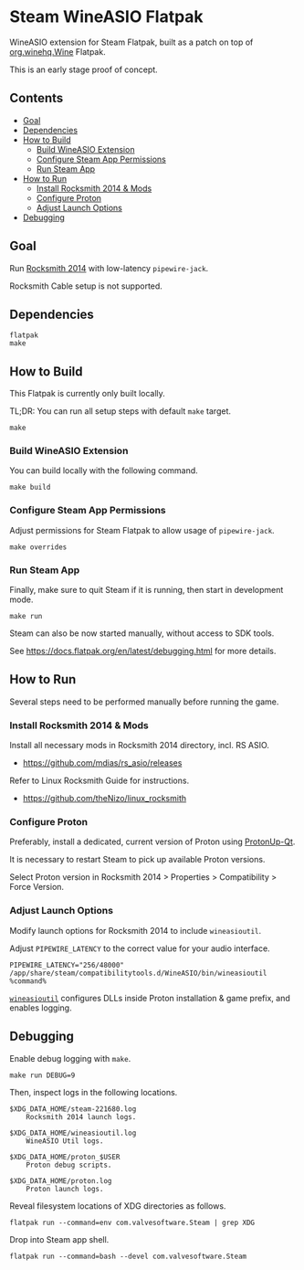 # Steam WineASIO Flatpak <!-- omit in toc -->

WineASIO extension for Steam Flatpak, built as a patch on top of
[org.winehq.Wine](https://github.com/flathub/org.winehq.Wine) Flatpak.

This is an early stage proof of concept.


## Contents <!-- omit in toc -->

<!-- vscode: ext install yzhang.markdown-all-in-one -->
- [Goal](#goal)
- [Dependencies](#dependencies)
- [How to Build](#how-to-build)
  - [Build WineASIO Extension](#build-wineasio-extension)
  - [Configure Steam App Permissions](#configure-steam-app-permissions)
  - [Run Steam App](#run-steam-app)
- [How to Run](#how-to-run)
  - [Install Rocksmith 2014 \& Mods](#install-rocksmith-2014--mods)
  - [Configure Proton](#configure-proton)
  - [Adjust Launch Options](#adjust-launch-options)
- [Debugging](#debugging)


## Goal

Run [Rocksmith 2014](https://www.protondb.com/app/221680) with low-latency `pipewire-jack`.

Rocksmith Cable setup is not supported.


## Dependencies

    flatpak
    make


## How to Build

This Flatpak is currently only built locally.

TL;DR: You can run all setup steps with default `make` target.

    make


### Build WineASIO Extension

You can build locally with the following command.

    make build


### Configure Steam App Permissions

Adjust permissions for Steam Flatpak to allow usage of `pipewire-jack`.

    make overrides


### Run Steam App

Finally, make sure to quit Steam if it is running, then start in development mode.

    make run

Steam can also be now started manually, without access to SDK tools.

See https://docs.flatpak.org/en/latest/debugging.html for more details.


## How to Run

Several steps need to be performed manually before running the game.


### Install Rocksmith 2014 & Mods

Install all necessary mods in Rocksmith 2014 directory, incl. RS ASIO.

  - https://github.com/mdias/rs_asio/releases

Refer to Linux Rocksmith Guide for instructions.

  - https://github.com/theNizo/linux_rocksmith


### Configure Proton

Preferably, install a dedicated, current version of Proton using
[ProtonUp-Qt](https://flathub.org/apps/net.davidotek.pupgui2).

It is necessary to restart Steam to pick up available Proton versions.

Select Proton version in Rocksmith 2014 > Properties > Compatibility >
Force Version.


### Adjust Launch Options

Modify launch options for Rocksmith 2014 to include `wineasioutil`.

Adjust `PIPEWIRE_LATENCY` to the correct value for your audio interface.

    PIPEWIRE_LATENCY="256/48000" /app/share/steam/compatibilitytools.d/WineASIO/bin/wineasioutil %command%

[`wineasioutil`](wineasioutil/) configures DLLs inside Proton installation & game prefix, and enables logging.


## Debugging

Enable debug logging with `make`.

    make run DEBUG=9

Then, inspect logs in the following locations.

    $XDG_DATA_HOME/steam-221680.log
        Rocksmith 2014 launch logs.

    $XDG_DATA_HOME/wineasioutil.log
        WineASIO Util logs.

    $XDG_DATA_HOME/proton_$USER
        Proton debug scripts.

    $XDG_DATA_HOME/proton.log
        Proton launch logs.

Reveal filesystem locations of XDG directories as follows.

    flatpak run --command=env com.valvesoftware.Steam | grep XDG

Drop into Steam app shell.

    flatpak run --command=bash --devel com.valvesoftware.Steam
